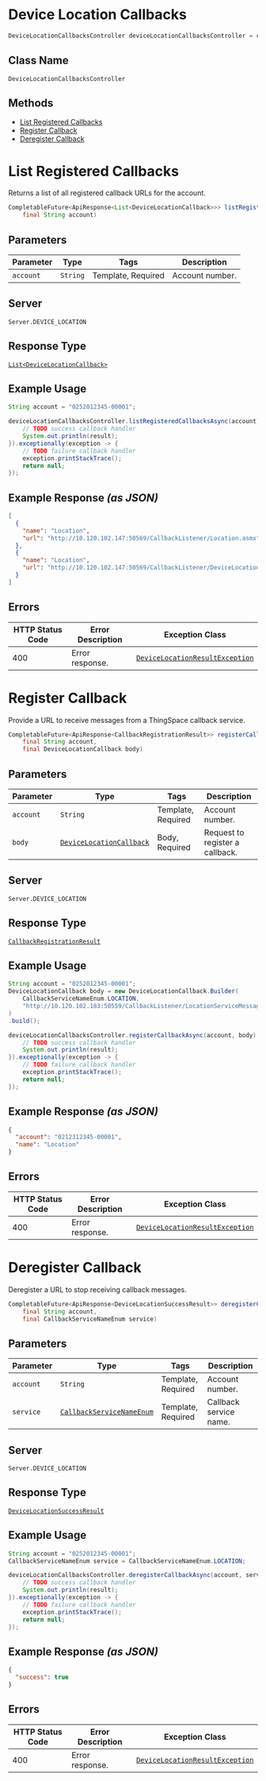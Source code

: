 # Device Location Callbacks

```java
DeviceLocationCallbacksController deviceLocationCallbacksController = client.getDeviceLocationCallbacksController();
```

## Class Name

`DeviceLocationCallbacksController`

## Methods

* [List Registered Callbacks](../../doc/controllers/device-location-callbacks.md#list-registered-callbacks)
* [Register Callback](../../doc/controllers/device-location-callbacks.md#register-callback)
* [Deregister Callback](../../doc/controllers/device-location-callbacks.md#deregister-callback)


# List Registered Callbacks

Returns a list of all registered callback URLs for the account.

```java
CompletableFuture<ApiResponse<List<DeviceLocationCallback>>> listRegisteredCallbacksAsync(
    final String account)
```

## Parameters

| Parameter | Type | Tags | Description |
|  --- | --- | --- | --- |
| `account` | `String` | Template, Required | Account number. |

## Server

`Server.DEVICE_LOCATION`

## Response Type

[`List<DeviceLocationCallback>`](../../doc/models/device-location-callback.md)

## Example Usage

```java
String account = "0252012345-00001";

deviceLocationCallbacksController.listRegisteredCallbacksAsync(account).thenAccept(result -> {
    // TODO success callback handler
    System.out.println(result);
}).exceptionally(exception -> {
    // TODO failure callback handler
    exception.printStackTrace();
    return null;
});
```

## Example Response *(as JSON)*

```json
[
  {
    "name": "Location",
    "url": "http://10.120.102.147:50569/CallbackListener/Location.asmx"
  },
  {
    "name": "Location",
    "url": "http://10.120.102.147:50569/CallbackListener/DeviceLocation.asmx"
  }
]
```

## Errors

| HTTP Status Code | Error Description | Exception Class |
|  --- | --- | --- |
| 400 | Error response. | [`DeviceLocationResultException`](../../doc/models/device-location-result-exception.md) |


# Register Callback

Provide a URL to receive messages from a ThingSpace callback service.

```java
CompletableFuture<ApiResponse<CallbackRegistrationResult>> registerCallbackAsync(
    final String account,
    final DeviceLocationCallback body)
```

## Parameters

| Parameter | Type | Tags | Description |
|  --- | --- | --- | --- |
| `account` | `String` | Template, Required | Account number. |
| `body` | [`DeviceLocationCallback`](../../doc/models/device-location-callback.md) | Body, Required | Request to register a callback. |

## Server

`Server.DEVICE_LOCATION`

## Response Type

[`CallbackRegistrationResult`](../../doc/models/callback-registration-result.md)

## Example Usage

```java
String account = "0252012345-00001";
DeviceLocationCallback body = new DeviceLocationCallback.Builder(
    CallbackServiceNameEnum.LOCATION,
    "http://10.120.102.183:50559/CallbackListener/LocationServiceMessages.asmx"
)
.build();

deviceLocationCallbacksController.registerCallbackAsync(account, body).thenAccept(result -> {
    // TODO success callback handler
    System.out.println(result);
}).exceptionally(exception -> {
    // TODO failure callback handler
    exception.printStackTrace();
    return null;
});
```

## Example Response *(as JSON)*

```json
{
  "account": "0212312345-00001",
  "name": "Location"
}
```

## Errors

| HTTP Status Code | Error Description | Exception Class |
|  --- | --- | --- |
| 400 | Error response. | [`DeviceLocationResultException`](../../doc/models/device-location-result-exception.md) |


# Deregister Callback

Deregister a URL to stop receiving callback messages.

```java
CompletableFuture<ApiResponse<DeviceLocationSuccessResult>> deregisterCallbackAsync(
    final String account,
    final CallbackServiceNameEnum service)
```

## Parameters

| Parameter | Type | Tags | Description |
|  --- | --- | --- | --- |
| `account` | `String` | Template, Required | Account number. |
| `service` | [`CallbackServiceNameEnum`](../../doc/models/callback-service-name-enum.md) | Template, Required | Callback service name. |

## Server

`Server.DEVICE_LOCATION`

## Response Type

[`DeviceLocationSuccessResult`](../../doc/models/device-location-success-result.md)

## Example Usage

```java
String account = "0252012345-00001";
CallbackServiceNameEnum service = CallbackServiceNameEnum.LOCATION;

deviceLocationCallbacksController.deregisterCallbackAsync(account, service).thenAccept(result -> {
    // TODO success callback handler
    System.out.println(result);
}).exceptionally(exception -> {
    // TODO failure callback handler
    exception.printStackTrace();
    return null;
});
```

## Example Response *(as JSON)*

```json
{
  "success": true
}
```

## Errors

| HTTP Status Code | Error Description | Exception Class |
|  --- | --- | --- |
| 400 | Error response. | [`DeviceLocationResultException`](../../doc/models/device-location-result-exception.md) |


